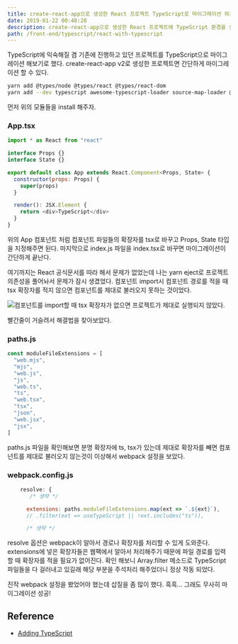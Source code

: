 ```yaml
---
title: create-react-app으로 생성한 React 프로젝트 TypeScript로 마이그레이션 하기
date: 2019-01-22 00:48:28
description: create-react-app으로 생성한 React 프로젝트에 TypeScript 환경을 설정해보자.
path: /front-end/typescript/react-with-typescript
---
```


TypeScript에 익숙해질 겸 기존에 진행하고 있던 프로젝트를 TypeScript으로 마이그레이션 해보기로 했다.
create-react-app v2로 생성한 프로젝트면 간단하게 마이그레이션 할 수 있다.

```bash
yarn add @types/node @types/react @types/react-dom
yarn add --dev typescript awesome-typescript-loader source-map-loader @types/jest
```

먼저 위의 모듈들을 install 해주자.

### App.tsx

```javascript
import * as React from "react"

interface Props {}
interface State {}

export default class App extends React.Component<Props, State> {
  constructor(props: Props) {
    super(props)
  }

  render(): JSX.Element {
    return <div>TypeScript</div>
  }
}
```

위의 App 컴포넌트 처럼 컴포넌트 파일들의 확장자를 tsx로 바꾸고 Props, State 타입을 지정해주면 된다.
마지막으로 index.js 파일을 index.tsx로 바꾸면 마이그레이션이 간단하게 끝난다.

여기까지는 React 공식문서를 따라 해서 문제가 없었는데 나는 yarn eject로 프로젝트 의존성을 풀어놔서 문제가 잠시 생겼었다.
컴포넌트 import시 컴포넌트 경로를 적을 때 tsx 확장자를 적지 않으면 컴포넌트를 제대로 불러오지 못하는 것이었다.

![컴포넌트를 import할 때 tsx 확장자가 없으면 프로젝트가 제대로 실행되지 않았다.](https://facebook.github.io/create-react-app/docs/adding-typescript)

빨간줄이 거슬려서 해결법을 찾아보았다.

### paths.js

```javascript
const moduleFileExtensions = [
  "web.mjs",
  "mjs",
  "web.js",
  "js",
  "web.ts",
  "ts",
  "web.tsx",
  "tsx",
  "json",
  "web.jsx",
  "jsx",
]
```

paths.js 파일을 확인해보면 분명 확장자에 ts, tsx가 있는데 제대로 확장자를 빼면 컴포넌트를 제대로 불러오지 않는것이 이상해서 webpack 설정을 보았다.

### webpack.config.js

```javascript
    resolve: {
       /* 생략 */

      extensions: paths.moduleFileExtensions.map(ext => `.${ext}`),
      // .filter(ext => useTypeScript || !ext.includes("ts")),

      /* 생략 */
```

resolve 옵션은 webpack이 알아서 경로나 확장자를 처리할 수 있게 도와준다. extensions에 넣은 확장자들은 웹팩에서 알아서 처리해주기 때문에 파일 경로를 입력할 때 확장자를 적을 필요가 없어진다.
확인 해보니 Array.filter 메소드로 TypeScript 파일들을 다 걸러내고 있길래 해당 부분을 주석처리 해주었더니 정상 작동 되었다.

진작 webpack 설정을 봤었어야 했는데 삽질을 좀 많이 했다. 흑흑... 그래도 무사히 마이그레이션 성공!

## Reference

- [Adding TypeScript](https://facebook.github.io/create-react-app/docs/adding-typescript)
